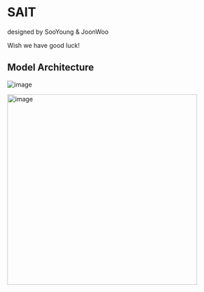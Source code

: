# SAIT

designed by SooYoung & JoonWoo

Wish we have good luck!               



## Model Architecture
![image](https://user-images.githubusercontent.com/43199011/174490259-eb21d7a9-c251-43a3-86e1-d0c6a070bb0c.png)

<img width="433" alt="image" src="https://user-images.githubusercontent.com/43199011/174489804-2845bc0d-973d-471e-812b-564f947dd1e7.png">
